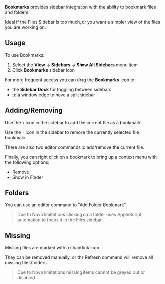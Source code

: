 **Bookmarks** provides sidebar integration with the ability to bookmark files and folders.

Ideal if the Files Sidebar is too much, or you want a simpler view of the files you are working on.

## Usage

To use Bookmarks:

1. Select the **View → Sidebars → Show All Sidebars** menu item
2. Click **Bookmarks** sidebar icon

For more frequent access you can drag the **Bookmarks** icon to:

- the **Sidebar Dock** for toggling between sidebars
- to a window edge to have a split sidebar

## Adding/Removing

Use the `+` icon in the sidebar to add the current file as a bookmark.

Use the `-` icon in the sidebar to remove the currently selected file bookmark.

There are also two editor commands to add/remove the current file.

Finally, you can right click on a bookmark to bring up a context menu with the following options:

- Remove
- Show in Finder

## Folders

You can use an editor command to "Add Folder Bookmark".

> Due to Nova limitations clicking on a folder uses AppleScript automation to focus it in the Files sidebar.

## Missing

Missing files are marked with a chain link icon.

They can be removed manually, or the Refresh command will remove all missing files/folders.

> Due to Nova limitations missing items cannot be greyed out or disabled.
